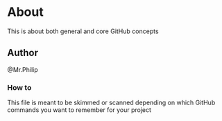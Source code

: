 # About 
This is about both general and core GitHub concepts 

## Author 
@Mr.Philip 

### How to 
This file is meant to be skimmed or scanned depending on which GitHub commands you want to remember for your project